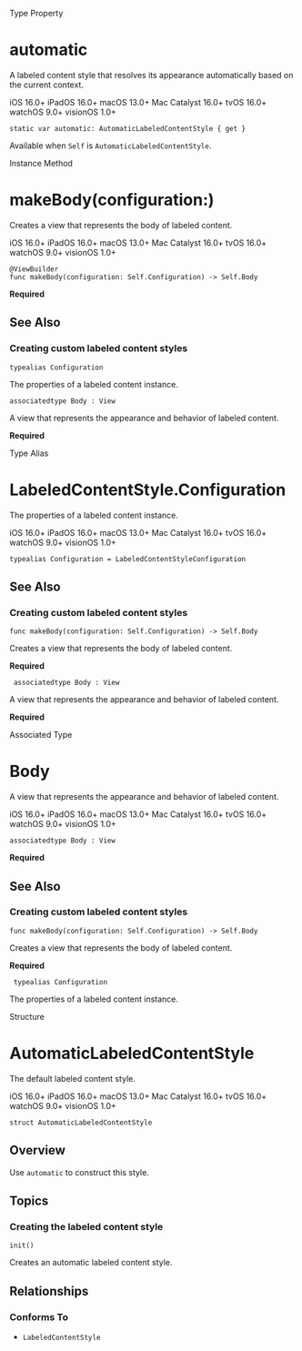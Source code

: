 Type Property

# automatic

A labeled content style that resolves its appearance automatically based on
the current context.

iOS 16.0+  iPadOS 16.0+  macOS 13.0+  Mac Catalyst 16.0+  tvOS 16.0+  watchOS
9.0+  visionOS 1.0+

    
    
    static var automatic: AutomaticLabeledContentStyle { get }

Available when `Self` is `AutomaticLabeledContentStyle`.

Instance Method

# makeBody(configuration:)

Creates a view that represents the body of labeled content.

iOS 16.0+  iPadOS 16.0+  macOS 13.0+  Mac Catalyst 16.0+  tvOS 16.0+  watchOS
9.0+  visionOS 1.0+

    
    
    @ViewBuilder
    func makeBody(configuration: Self.Configuration) -> Self.Body

**Required**

## See Also

### Creating custom labeled content styles

`typealias Configuration`

The properties of a labeled content instance.

`associatedtype Body : View`

A view that represents the appearance and behavior of labeled content.

**Required**

Type Alias

# LabeledContentStyle.Configuration

The properties of a labeled content instance.

iOS 16.0+  iPadOS 16.0+  macOS 13.0+  Mac Catalyst 16.0+  tvOS 16.0+  watchOS
9.0+  visionOS 1.0+

    
    
    typealias Configuration = LabeledContentStyleConfiguration

## See Also

### Creating custom labeled content styles

`func makeBody(configuration: Self.Configuration) -> Self.Body`

Creates a view that represents the body of labeled content.

**Required**

` associatedtype Body : View`

A view that represents the appearance and behavior of labeled content.

**Required**

Associated Type

# Body

A view that represents the appearance and behavior of labeled content.

iOS 16.0+  iPadOS 16.0+  macOS 13.0+  Mac Catalyst 16.0+  tvOS 16.0+  watchOS
9.0+  visionOS 1.0+

    
    
    associatedtype Body : View

**Required**

## See Also

### Creating custom labeled content styles

`func makeBody(configuration: Self.Configuration) -> Self.Body`

Creates a view that represents the body of labeled content.

**Required**

` typealias Configuration`

The properties of a labeled content instance.

Structure

# AutomaticLabeledContentStyle

The default labeled content style.

iOS 16.0+  iPadOS 16.0+  macOS 13.0+  Mac Catalyst 16.0+  tvOS 16.0+  watchOS
9.0+  visionOS 1.0+

    
    
    struct AutomaticLabeledContentStyle

## Overview

Use `automatic` to construct this style.

## Topics

### Creating the labeled content style

`init()`

Creates an automatic labeled content style.

## Relationships

### Conforms To

  * `LabeledContentStyle`

